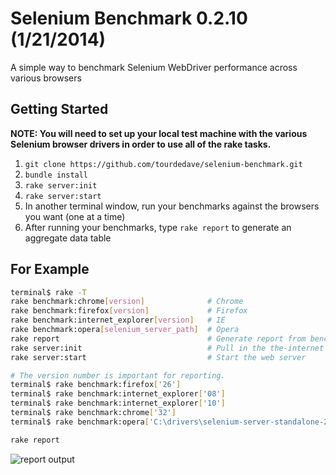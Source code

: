 # Selenium Benchmark 0.2.10 (1/21/2014)
A simple way to benchmark Selenium WebDriver performance across various browsers

## Getting Started

__NOTE: You will need to set up your local test machine with the various Selenium browser drivers in order to use all of the rake tasks.__

1. `git clone https://github.com/tourdedave/selenium-benchmark.git`
2. `bundle install`
3. `rake server:init`
4. `rake server:start`
5. In another terminal window, run your benchmarks against the browsers you want (one at a time)
6. After running your benchmarks, type `rake report` to generate an aggregate data table

## For Example

```sh
terminal$ rake -T
rake benchmark:chrome[version]              # Chrome
rake benchmark:firefox[version]             # Firefox
rake benchmark:internet_explorer[version]   # IE
rake benchmark:opera[selenium_server_path]  # Opera
rake report                                 # Generate report from benchmark data
rake server:init                            # Pull in the the-internet after initial checkout
rake server:start                           # Start the web server
```

```sh
# The version number is important for reporting.
terminal$ rake benchmark:firefox['26']
terminal$ rake benchmark:internet_explorer['08']
terminal$ rake benchmark:internet_explorer['10']
terminal$ rake benchmark:chrome['32']
terminal$ rake benchmark:opera['C:\drivers\selenium-server-standalone-2.39.0.jar']
```

```sh
rake report
```

![report output](https://raw2.github.com/tourdedave/selenium-benchmark/develop/benchmarks/output.png)
